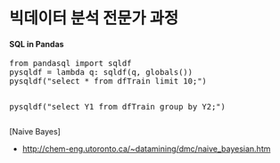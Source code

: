 <h1>빅데이터 분석 전문가 과정</h1>

<h4>SQL in Pandas</h4>
<pre>
from pandasql import sqldf
pysqldf = lambda q: sqldf(q, globals())
pysqldf("select * from dfTrain limit 10;")

pysqldf("select Y1 from dfTrain group by Y2;")
</pre>



[Naive Bayes]
- http://chem-eng.utoronto.ca/~datamining/dmc/naive_bayesian.htm

